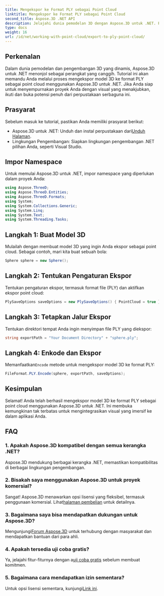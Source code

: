 ```yaml
---
title: Mengekspor ke Format PLY sebagai Point Cloud
linktitle: Mengekspor ke Format PLY sebagai Point Cloud
second_title: Aspose.3D .NET API
description: Jelajahi dunia pemodelan 3D dengan Aspose.3D untuk .NET. Pelajari cara mengekspor model ke format PLY dengan mudah. Tingkatkan proyek Anda dengan visual yang menakjubkan.
type: docs
weight: 16
url: /id/net/working-with-point-cloud/export-to-ply-point-cloud/
---
```

## Perkenalan
Dalam dunia pemodelan dan pengembangan 3D yang dinamis, Aspose.3D untuk .NET menonjol sebagai perangkat yang canggih. Tutorial ini akan memandu Anda melalui proses mengekspor model 3D ke format PLY sebagai point cloud menggunakan Aspose.3D untuk .NET. Jika Anda siap untuk menyempurnakan proyek Anda dengan visual yang menakjubkan, ikuti dan buka potensi penuh dari perpustakaan serbaguna ini.
## Prasyarat
Sebelum masuk ke tutorial, pastikan Anda memiliki prasyarat berikut:
-  Aspose.3D untuk .NET: Unduh dan instal perpustakaan dari[Unduh Halaman](https://releases.aspose.com/3d/net/).
- Lingkungan Pengembangan: Siapkan lingkungan pengembangan .NET pilihan Anda, seperti Visual Studio.
## Impor Namespace
Untuk memulai Aspose.3D untuk .NET, impor namespace yang diperlukan dalam proyek Anda:
```csharp
using Aspose.ThreeD;
using Aspose.ThreeD.Entities;
using Aspose.ThreeD.Formats;
using System;
using System.Collections.Generic;
using System.Linq;
using System.Text;
using System.Threading.Tasks;
```
## Langkah 1: Buat Model 3D
Mulailah dengan membuat model 3D yang ingin Anda ekspor sebagai point cloud. Sebagai contoh, mari kita buat sebuah bola:
```csharp
Sphere sphere = new Sphere();
```
## Langkah 2: Tentukan Pengaturan Ekspor
Tentukan pengaturan ekspor, termasuk format file (PLY) dan aktifkan ekspor point cloud:
```csharp
PlySaveOptions saveOptions = new PlySaveOptions() { PointCloud = true };
```
## Langkah 3: Tetapkan Jalur Ekspor
Tentukan direktori tempat Anda ingin menyimpan file PLY yang diekspor:
```csharp
string exportPath = "Your Document Directory" + "sphere.ply";
```
## Langkah 4: Enkode dan Ekspor
 Memanfaatkan`Encode` metode untuk mengekspor model 3D ke format PLY:
```csharp
FileFormat.PLY.Encode(sphere, exportPath, saveOptions);
```
## Kesimpulan
Selamat! Anda telah berhasil mengekspor model 3D ke format PLY sebagai point cloud menggunakan Aspose.3D untuk .NET. Ini membuka kemungkinan tak terbatas untuk mengintegrasikan visual yang imersif ke dalam aplikasi Anda.

## FAQ
### 1. Apakah Aspose.3D kompatibel dengan semua kerangka .NET?
Aspose.3D mendukung berbagai kerangka .NET, memastikan kompatibilitas di berbagai lingkungan pengembangan.
### 2. Bisakah saya menggunakan Aspose.3D untuk proyek komersial?
 Sangat! Aspose.3D menawarkan opsi lisensi yang fleksibel, termasuk penggunaan komersial. Lihat[halaman pembelian](https://purchase.aspose.com/buy) untuk detailnya.
### 3. Bagaimana saya bisa mendapatkan dukungan untuk Aspose.3D?
 Mengunjungi[Forum Aspose.3D](https://forum.aspose.com/c/3d/18) untuk terhubung dengan masyarakat dan mendapatkan bantuan dari para ahli.
### 4. Apakah tersedia uji coba gratis?
 Ya, jelajahi fitur-fiturnya dengan a[uji coba gratis](https://releases.aspose.com/) sebelum membuat komitmen.
### 5. Bagaimana cara mendapatkan izin sementara?
 Untuk opsi lisensi sementara, kunjungi[Link ini](https://purchase.aspose.com/temporary-license/).